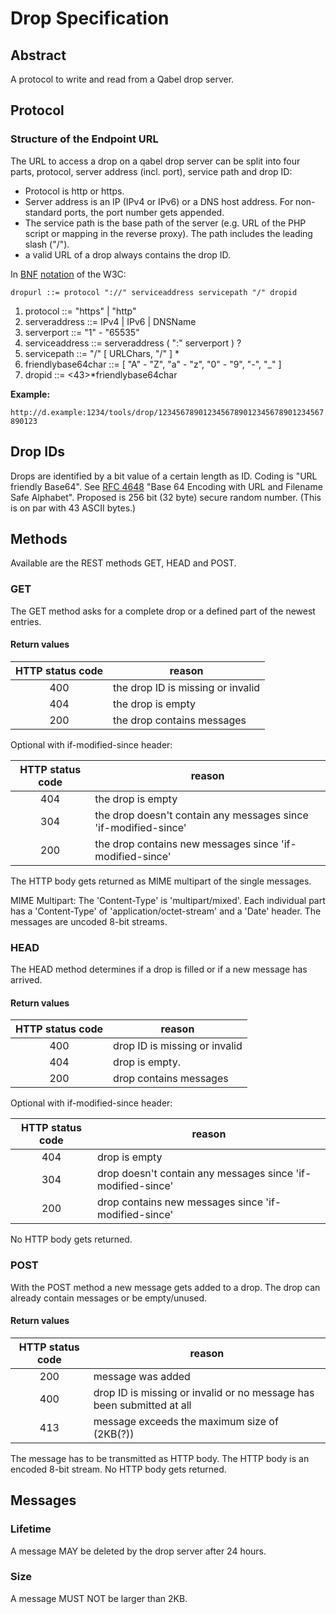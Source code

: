 # Drop Specification

## Abstract

A protocol to write and read from a Qabel drop server.

## Protocol

### Structure of the Endpoint URL
The URL to access a drop on a qabel drop server can be split into four parts, protocol, server address (incl. port), service path and drop ID:

- Protocol is http or https.
- Server address is an IP (IPv4 or IPv6) or a DNS host address. For non-standard ports, the port number gets appended.
- The service path is the base path of the server (e.g. URL of the PHP script or mapping in the reverse proxy). The path includes the leading slash ("/").
- a valid URL of a drop always contains the drop ID.

<a name="url"></a>
In [BNF](http://www.w3.org/Addressing/URL/5_BNF.html) [notation](http://www.w3.org/Notation.html) of the W3C:

`dropurl ::= protocol "://" serviceaddress servicepath "/" dropid`

1. protocol ::= "https" | "http"
1. serveraddress ::= IPv4 | IPv6 | DNSName
1. serverport ::= "1" - "65535"
1. serviceaddress ::= serveraddress ( ":" serverport ) ?
1. servicepath ::= "/" [ URLChars, "/" ] *
1. friendlybase64char ::= [ "A" - "Z", "a" - "z", "0" - "9", "-", "_" ]
1. dropid ::= <43>*friendlybase64char

**Example:**

`http://d.example:1234/tools/drop/1234567890123456789012345678901234567890123`

## Drop IDs

Drops are identified by a bit value of a certain length as ID. Coding is "URL friendly Base64".
See [RFC 4648](http://www.ietf.org/rfc/rfc4648.txt) "Base 64 Encoding with URL and Filename Safe Alphabet".
Proposed is 256 bit (32 byte) secure random number. (This is on par with 43 ASCII bytes.)

## Methods

Available are the REST methods GET, HEAD and POST.

### GET

The GET method asks for a complete drop or a defined part of the newest entries.


#### Return values

|HTTP status code|reason|
|:----------------:|------|
| 400 | the drop ID is missing or invalid|
| 404 | the drop is empty|
| 200 | the drop contains messages|

Optional with if-modified-since header:

|HTTP status code|reason|
|:----------------:|------|
| 404 | the drop is empty|
| 304 | the drop doesn't contain any messages since 'if-modified-since'|
| 200 | the drop contains new messages since 'if-modified-since'|

The HTTP body gets returned as MIME multipart of the single messages.

MIME Multipart:
The 'Content-Type' is 'multipart/mixed'.
Each individual part has a 'Content-Type' of 'application/octet-stream' and a 'Date' header.
The messages are uncoded 8-bit streams.

### HEAD

The HEAD method determines if a drop is filled or if a new message has arrived.

#### Return values

|HTTP status code|reason|
|:----------------:|------|
| 400 | drop ID is missing or invalid |
| 404 | drop is empty.         |
| 200 | drop contains messages |

Optional with if-modified-since header:

|HTTP status code|reason|
|:----------------:|------|
| 404 | drop is empty |
| 304 | drop doesn't contain any messages since 'if-modified-since' |
| 200 | drop contains new messages since 'if-modified-since' |

No HTTP body gets returned.

### POST

With the POST method a new message gets added to a drop.
The drop can already contain messages or be empty/unused.

#### Return values

|HTTP status code|reason|
|:----------------:|------|
| 200 | message was added |
| 400 | drop ID is missing or invalid or no message has been submitted at all |
| 413 | message exceeds the maximum size of (2KB(?)) |

The message has to be transmitted as HTTP body.
The HTTP body is an encoded 8-bit stream.
No HTTP body gets returned.

## Messages

### Lifetime
A message MAY be deleted by the drop server after 24 hours.

### Size
A message MUST NOT be larger than 2KB.
